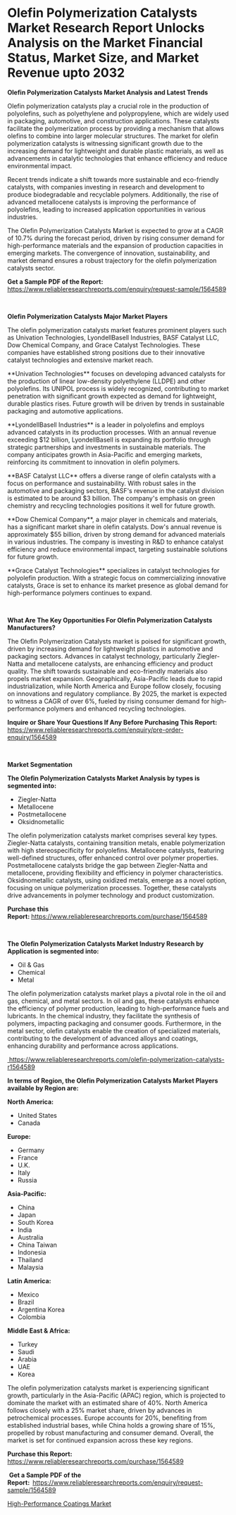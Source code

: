 <p><h1>Olefin Polymerization Catalysts Market Research Report Unlocks Analysis on the Market Financial Status, Market Size, and Market Revenue upto 2032</h1></p><p><strong>Olefin Polymerization Catalysts Market Analysis and Latest Trends</strong></p>
<p><p>Olefin polymerization catalysts play a crucial role in the production of polyolefins, such as polyethylene and polypropylene, which are widely used in packaging, automotive, and construction applications. These catalysts facilitate the polymerization process by providing a mechanism that allows olefins to combine into larger molecular structures. The market for olefin polymerization catalysts is witnessing significant growth due to the increasing demand for lightweight and durable plastic materials, as well as advancements in catalytic technologies that enhance efficiency and reduce environmental impact.</p><p>Recent trends indicate a shift towards more sustainable and eco-friendly catalysts, with companies investing in research and development to produce biodegradable and recyclable polymers. Additionally, the rise of advanced metallocene catalysts is improving the performance of polyolefins, leading to increased application opportunities in various industries. </p><p>The Olefin Polymerization Catalysts Market is expected to grow at a CAGR of 10.7% during the forecast period, driven by rising consumer demand for high-performance materials and the expansion of production capacities in emerging markets. The convergence of innovation, sustainability, and market demand ensures a robust trajectory for the olefin polymerization catalysts sector.</p></p>
<p><strong>Get a Sample PDF of the Report:&nbsp;</strong> <a href="https://www.reliableresearchreports.com/enquiry/request-sample/1564589?utm_campaign=2957&utm_medium=2&utm_source=Github&utm_content=ia&utm_term=31032025&utm_id=olefin-polymerization-catalysts">https://www.reliableresearchreports.com/enquiry/request-sample/1564589</a></p>
<p>&nbsp;</p>
<p><strong>Olefin Polymerization Catalysts Major Market Players</strong></p>
<p><p>The olefin polymerization catalysts market features prominent players such as Univation Technologies, LyondellBasell Industries, BASF Catalyst LLC, Dow Chemical Company, and Grace Catalyst Technologies. These companies have established strong positions due to their innovative catalyst technologies and extensive market reach.</p><p>**Univation Technologies** focuses on developing advanced catalysts for the production of linear low-density polyethylene (LLDPE) and other polyolefins. Its UNIPOL process is widely recognized, contributing to market penetration with significant growth expected as demand for lightweight, durable plastics rises. Future growth will be driven by trends in sustainable packaging and automotive applications.</p><p>**LyondellBasell Industries** is a leader in polyolefins and employs advanced catalysts in its production processes. With an annual revenue exceeding $12 billion, LyondellBasell is expanding its portfolio through strategic partnerships and investments in sustainable materials. The company anticipates growth in Asia-Pacific and emerging markets, reinforcing its commitment to innovation in olefin polymers.</p><p>**BASF Catalyst LLC** offers a diverse range of olefin catalysts with a focus on performance and sustainability. With robust sales in the automotive and packaging sectors, BASF's revenue in the catalyst division is estimated to be around $3 billion. The company's emphasis on green chemistry and recycling technologies positions it well for future growth.</p><p>**Dow Chemical Company**, a major player in chemicals and materials, has a significant market share in olefin catalysts. Dow's annual revenue is approximately $55 billion, driven by strong demand for advanced materials in various industries. The company is investing in R&D to enhance catalyst efficiency and reduce environmental impact, targeting sustainable solutions for future growth.</p><p>**Grace Catalyst Technologies** specializes in catalyst technologies for polyolefin production. With a strategic focus on commercializing innovative catalysts, Grace is set to enhance its market presence as global demand for high-performance polymers continues to expand.</p></p>
<p>&nbsp;</p>
<p><strong>What Are The Key Opportunities For Olefin Polymerization Catalysts Manufacturers?</strong></p>
<p><p>The Olefin Polymerization Catalysts market is poised for significant growth, driven by increasing demand for lightweight plastics in automotive and packaging sectors. Advances in catalyst technology, particularly Ziegler-Natta and metallocene catalysts, are enhancing efficiency and product quality. The shift towards sustainable and eco-friendly materials also propels market expansion. Geographically, Asia-Pacific leads due to rapid industrialization, while North America and Europe follow closely, focusing on innovations and regulatory compliance. By 2025, the market is expected to witness a CAGR of over 6%, fueled by rising consumer demand for high-performance polymers and enhanced recycling technologies.</p></p>
<p><strong>Inquire or Share Your Questions If Any Before Purchasing This Report:</strong> <a href="https://www.reliableresearchreports.com/enquiry/pre-order-enquiry/1564589?utm_campaign=2957&utm_medium=2&utm_source=Github&utm_content=ia&utm_term=31032025&utm_id=olefin-polymerization-catalysts">https://www.reliableresearchreports.com/enquiry/pre-order-enquiry/1564589</a></p>
<p>&nbsp;</p>
<p><strong>Market Segmentation</strong></p>
<p><strong>The Olefin Polymerization Catalysts Market Analysis by types is segmented into:</strong></p>
<p><ul><li>Ziegler-Natta</li><li>Metallocene</li><li>Postmetallocene</li><li>Oksidnometallic</li></ul></p>
<p><p>The olefin polymerization catalysts market comprises several key types. Ziegler-Natta catalysts, containing transition metals, enable polymerization with high stereospecificity for polyolefins. Metallocene catalysts, featuring well-defined structures, offer enhanced control over polymer properties. Postmetallocene catalysts bridge the gap between Ziegler-Natta and metallocene, providing flexibility and efficiency in polymer characteristics. Oksidnometallic catalysts, using oxidized metals, emerge as a novel option, focusing on unique polymerization processes. Together, these catalysts drive advancements in polymer technology and product customization.</p></p>
<p><strong>Purchase this Report:&nbsp;</strong><a href="https://www.reliableresearchreports.com/purchase/1564589?utm_campaign=2957&utm_medium=2&utm_source=Github&utm_content=ia&utm_term=31032025&utm_id=olefin-polymerization-catalysts">https://www.reliableresearchreports.com/purchase/1564589</a></p>
<p>&nbsp;</p>
<p><strong>The Olefin Polymerization Catalysts Market Industry Research by Application is segmented into:</strong></p>
<p><ul><li>Oil & Gas</li><li>Chemical</li><li>Metal</li></ul></p>
<p><p>The olefin polymerization catalysts market plays a pivotal role in the oil and gas, chemical, and metal sectors. In oil and gas, these catalysts enhance the efficiency of polymer production, leading to high-performance fuels and lubricants. In the chemical industry, they facilitate the synthesis of polymers, impacting packaging and consumer goods. Furthermore, in the metal sector, olefin catalysts enable the creation of specialized materials, contributing to the development of advanced alloys and coatings, enhancing durability and performance across applications.</p></p>
<p><a href="https://www.reliableresearchreports.com/olefin-polymerization-catalysts-r1564589?utm_campaign=2957&utm_medium=2&utm_source=Github&utm_content=ia&utm_term=31032025&utm_id=olefin-polymerization-catalysts">&nbsp;https://www.reliableresearchreports.com/olefin-polymerization-catalysts-r1564589</a></p>
<p><strong>In terms of Region, the Olefin Polymerization Catalysts Market Players available by Region are:</strong></p>
<p>
    <p> <strong> North America: </strong>
        <ul>
            <li>United States</li>
            <li>Canada</li>
        </ul>
        </p> 
    <p> <strong> Europe: </strong>
        <ul>
            <li>Germany</li>
            <li>France</li>
            <li>U.K.</li>
            <li>Italy</li>
            <li>Russia</li>
        </ul>
        </p> 
    <p> <strong> Asia-Pacific: </strong>
        <ul>
            <li>China</li>
            <li>Japan</li>
            <li>South Korea</li>
            <li>India</li>
            <li>Australia</li>
            <li>China Taiwan</li>
            <li>Indonesia</li>
            <li>Thailand</li>
            <li>Malaysia</li>
        </ul>
        </p> 
    <p> <strong> Latin America: </strong>
        <ul>
            <li>Mexico</li>
            <li>Brazil</li>
            <li>Argentina Korea</li>
            <li>Colombia</li>
        </ul>
        </p> 
    <p> <strong> Middle East & Africa: </strong>
        <ul>
            <li>Turkey</li>
            <li>Saudi</li>
            <li>Arabia</li>
            <li>UAE</li>
            <li>Korea</li>
        </ul>
    </p>
    </p>
<p><p>The olefin polymerization catalysts market is experiencing significant growth, particularly in the Asia-Pacific (APAC) region, which is projected to dominate the market with an estimated share of 40%. North America follows closely with a 25% market share, driven by advances in petrochemical processes. Europe accounts for 20%, benefiting from established industrial bases, while China holds a growing share of 15%, propelled by robust manufacturing and consumer demand. Overall, the market is set for continued expansion across these key regions.</p></p>
<p><strong>Purchase this Report: </strong><a href="https://www.reliableresearchreports.com/purchase/1564589?utm_campaign=2957&utm_medium=2&utm_source=Github&utm_content=ia&utm_term=31032025&utm_id=olefin-polymerization-catalysts">https://www.reliableresearchreports.com/purchase/1564589</a></p>
<p>&nbsp;<strong>Get a Sample PDF of the Report:&nbsp;&nbsp;</strong><a href="https://www.reliableresearchreports.com/enquiry/request-sample/1564589?utm_campaign=2957&utm_medium=2&utm_source=Github&utm_content=ia&utm_term=31032025&utm_id=olefin-polymerization-catalysts">https://www.reliableresearchreports.com/enquiry/request-sample/1564589</a></p>
<p><strong></strong></p>
<p><p><a href="https://github.com/briandahm87/Market-Research-Report-List-1/blob/main/high-performance-coatings-market.md?utm_campaign=2957&utm_medium=2&utm_source=Github&utm_content=ia&utm_term=31032025&utm_id=olefin-polymerization-catalysts">High-Performance Coatings Market</a></p></p>